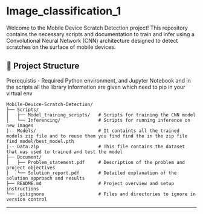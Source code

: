 # Image_classification_1
Welcome to the Mobile Device Scratch Detection project! This repository contains the necessary scripts and documentation to train and infer using a Convolutional Neural Network (CNN) architecture designed to detect scratches on the surface of mobile devices.


## 📁 Project Structure

Prerequistis -  Required Python environment, and Jupyter Notebook and in the scripts all the library information are given which need to pip in your virtual env

```
Mobile-Device-Scratch-Detection/
├── Scripts/
│   ├── Model_training_scripts/   # Scripts for training the CNN model
│   └── Inferencing/              # Scripts for running inference on new images
|-- Models/                       # It containts all the trained models zip file and to reuse them you find find the in the zip file find model/best_model.pth
|-- Data.zip                      # This file contains the dataset that was used to trained and test the model   
├── Document/
│   ├── Problem_statement.pdf     # Description of the problem and project objectives
│   └── Solution_report.pdf       # Detailed explanation of the solution approach and results
├── README.md                     # Project overview and setup instructions            
└── .gitignore                    # Files and directories to ignore in version control
```

---

